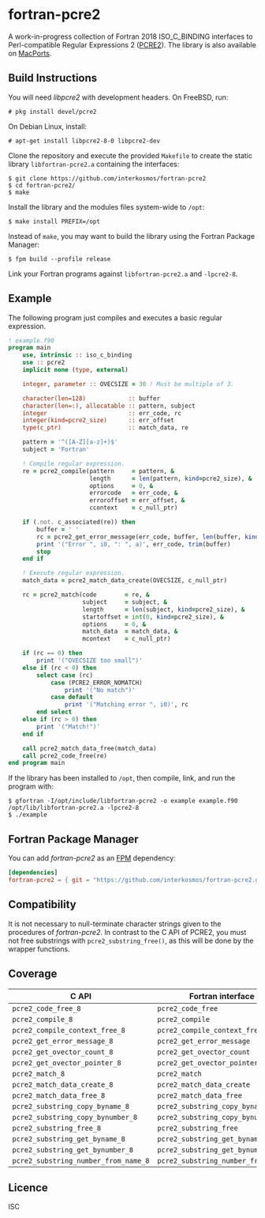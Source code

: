 # fortran-pcre2

A work-in-progress collection of Fortran 2018 ISO_C_BINDING interfaces to
Perl-compatible Regular Expressions 2
([PCRE2](https://www.pcre.org/current/doc/html/)). The library is also available
on [MacPorts](https://ports.macports.org/port/fortran-pcre2/).

## Build Instructions

You will need *libpcre2* with development headers. On FreeBSD, run:

```
# pkg install devel/pcre2
```

On Debian Linux, install:

```
# apt-get install libpcre2-8-0 libpcre2-dev
```

Clone the repository and execute the provided `Makefile` to create the static
library `libfortran-pcre2.a` containing the interfaces:

```
$ git clone https://github.com/interkosmos/fortran-pcre2
$ cd fortran-pcre2/
$ make
```

Install the library and the modules files system-wide to `/opt`:

```
$ make install PREFIX=/opt
```

Instead of `make`, you may want to build the library using the Fortran Package
Manager:

```
$ fpm build --profile release
```

Link your Fortran programs against `libfortran-pcre2.a` and `-lpcre2-8`.

## Example

The following program just compiles and executes a basic regular expression.

```fortran
! example.f90
program main
    use, intrinsic :: iso_c_binding
    use :: pcre2
    implicit none (type, external)

    integer, parameter :: OVECSIZE = 30 ! Must be multiple of 3.

    character(len=128)            :: buffer
    character(len=:), allocatable :: pattern, subject
    integer                       :: err_code, rc
    integer(kind=pcre2_size)      :: err_offset
    type(c_ptr)                   :: match_data, re

    pattern = '^([A-Z][a-z]+)$'
    subject = 'Fortran'

    ! Compile regular expression.
    re = pcre2_compile(pattern     = pattern, &
                       length      = len(pattern, kind=pcre2_size), &
                       options     = 0, &
                       errorcode   = err_code, &
                       erroroffset = err_offset, &
                       ccontext    = c_null_ptr)

    if (.not. c_associated(re)) then
        buffer = ' '
        rc = pcre2_get_error_message(err_code, buffer, len(buffer, kind=pcre2_size))
        print '("Error ", i0, ": ", a)', err_code, trim(buffer)
        stop
    end if

    ! Execute regular expression.
    match_data = pcre2_match_data_create(OVECSIZE, c_null_ptr)

    rc = pcre2_match(code        = re, &
                     subject     = subject, &
                     length      = len(subject, kind=pcre2_size), &
                     startoffset = int(0, kind=pcre2_size), &
                     options     = 0, &
                     match_data  = match_data, &
                     mcontext    = c_null_ptr)

    if (rc == 0) then
        print '("OVECSIZE too small")'
    else if (rc < 0) then
        select case (rc)
            case (PCRE2_ERROR_NOMATCH)
                print '("No match")'
            case default
                print '("Matching error ", i0)', rc
        end select
    else if (rc > 0) then
        print '("Match!")'
    end if

    call pcre2_match_data_free(match_data)
    call pcre2_code_free(re)
end program main
```

If the library has been installed to `/opt`, then compile, link, and run the
program with:

```
$ gfortran -I/opt/include/libfortran-pcre2 -o example example.f90 /opt/lib/libfortran-pcre2.a -lpcre2-8
$ ./example
```

## Fortran Package Manager

You can add *fortran-pcre2* as an [FPM](https://github.com/fortran-lang/fpm)
dependency:

```toml
[dependencies]
fortran-pcre2 = { git = "https://github.com/interkosmos/fortran-pcre2.git" }
```

## Compatibility

It is not necessary to null-terminate character strings given to the procedures
of *fortran-pcre2*. In contrast to the C API of PCRE2, you must not free
substrings with `pcre2_substring_free()`, as this will be done by the wrapper
functions.

## Coverage

| C API                                | Fortran interface                   |
|--------------------------------------|-------------------------------------|
| `pcre2_code_free_8`                  |  `pcre2_code_free`                  |
| `pcre2_compile_8`                    |  `pcre2_compile`                    |
| `pcre2_compile_context_free_8`       |  `pcre2_compile_context_free`       |
| `pcre2_get_error_message_8`          |  `pcre2_get_error_message`          |
| `pcre2_get_ovector_count_8`          |  `pcre2_get_ovector_count`          |
| `pcre2_get_ovector_pointer_8`        |  `pcre2_get_ovector_pointer`        |
| `pcre2_match_8`                      |  `pcre2_match`                      |
| `pcre2_match_data_create_8`          |  `pcre2_match_data_create`          |
| `pcre2_match_data_free_8`            |  `pcre2_match_data_free`            |
| `pcre2_substring_copy_byname_8`      |  `pcre2_substring_copy_byname`      |
| `pcre2_substring_copy_bynumber_8`    |  `pcre2_substring_copy_bynumber`    |
| `pcre2_substring_free_8`             |  `pcre2_substring_free`             |
| `pcre2_substring_get_byname_8`       |  `pcre2_substring_get_byname`       |
| `pcre2_substring_get_bynumber_8`     |  `pcre2_substring_get_bynumber`     |
| `pcre2_substring_number_from_name_8` |  `pcre2_substring_number_from_name` |

## Licence

ISC
